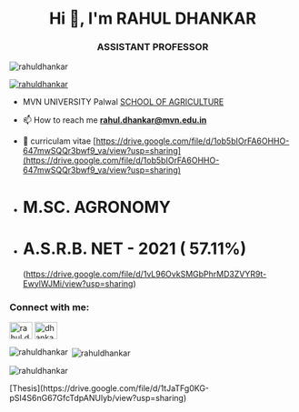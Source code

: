 <h1 align="center">Hi 👋, I'm RAHUL DHANKAR</h1>
<h3 align="center">ASSISTANT PROFESSOR</h3>

<p align="left"> <img src="https://komarev.com/ghpvc/?username=rahuldhankar&label=Profile%20views&color=0e75b6&style=flat" alt="rahuldhankar" /> </p>

<p align="left"> <a href="https://github.com/ryo-ma/github-profile-trophy"><img src="https://github-profile-trophy.vercel.app/?username=rahuldhankar" alt="rahuldhankar" /></a> </p>

- MVN UNIVERSITY  Palwal  [SCHOOL OF AGRICULTURE](https://www.mvn.edu.in/school-of-agriculture/)

- 📫 How to reach me **rahul.dhankar@mvn.edu.in**

- 📄 curriculam vitae [https://drive.google.com/file/d/1ob5bIOrFA6OHHO-647mwSQQr3bwf9_va/view?usp=sharing](https://drive.google.com/file/d/1ob5bIOrFA6OHHO-647mwSQQr3bwf9_va/view?usp=sharing)
- # M.SC. AGRONOMY
- # A.S.R.B. NET - 2021 ( 57.11%) 
  (https://drive.google.com/file/d/1vL96OvkSMGbPhrMD3ZVYR9t-EwylWJMi/view?usp=sharing)
<h3 align="left">Connect with me:</h3>
<p align="left">
<a href="https://fb.com/rahul.dhankar61@gmail.com" target="blank"><img align="center" src="https://raw.githubusercontent.com/rahuldkjain/github-profile-readme-generator/master/src/images/icons/Social/facebook.svg" alt="rahul.dhankar61@gmail.com" height="30" width="40" /></a>
<a href="https://instagram.com/dhankar.96" target="blank"><img align="center" src="https://raw.githubusercontent.com/rahuldkjain/github-profile-readme-generator/master/src/images/icons/Social/instagram.svg" alt="dhankar.96" height="30" width="40" /></a>
</p>

<p><img align="left" src="https://github-readme-stats.vercel.app/api/top-langs?username=rahuldhankar&show_icons=true&locale=en&layout=compact" alt="rahuldhankar" /></p>

<p>&nbsp;<img align="center" src="https://github-readme-stats.vercel.app/api?username=rahuldhankar&show_icons=true&locale=en" alt="rahuldhankar" /></p>

<p><img align="center" src="https://github-readme-streak-stats.herokuapp.com/?user=rahuldhankar&" alt="rahuldhankar" /></p>
[Thesis](https://drive.google.com/file/d/1tJaTFg0KG-pSI4S6nG67GfcTdpANUlyb/view?usp=sharing)
